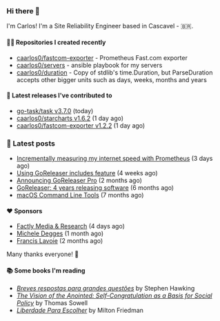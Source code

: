 ### Hi there 👋

I'm Carlos! I'm a Site Reliability Engineer based in Cascavel - 🇧🇷.

#### 👨‍💻 Repositories I created recently
- [caarlos0/fastcom-exporter](https://github.com/caarlos0/fastcom-exporter) - Prometheus Fast.com exporter
- [caarlos0/servers](https://github.com/caarlos0/servers) - ansible playbook for my servers
- [caarlos0/duration](https://github.com/caarlos0/duration) - Copy of stdlib&#39;s time.Duration, but ParseDuration accepts other bigger units such as days, weeks, months and years

#### 🚀 Latest releases I've contributed to


- [go-task/task v3.7.0](https://github.com/go-task/task/releases/tag/v3.7.0) (today)
- [caarlos0/starcharts v1.6.2](https://github.com/caarlos0/starcharts/releases/tag/v1.6.2) (1 day ago)
- [caarlos0/fastcom-exporter v1.2.2](https://github.com/caarlos0/fastcom-exporter/releases/tag/v1.2.2) (1 day ago)

### 📄 Latest posts
- [Incrementally measuring my internet speed with Prometheus](https://carlosbecker.com/posts/speedtest-prometheus/) (3 days ago)
- [Using GoReleaser includes feature](https://carlosbecker.com/posts/goreleaser-includes/) (4 weeks ago)
- [Announcing GoReleaser Pro](https://carlosbecker.com/posts/goreleaser-pro/) (2 months ago)
- [GoReleaser: 4 years releasing software](https://carlosbecker.com/posts/goreleaser-4-years/) (6 months ago)
- [macOS Command Line Tools](https://carlosbecker.com/posts/xcode-select/) (7 months ago)

#### ❤️ Sponsors
- [Factly Media &amp; Research](https://github.com/factly) (4 days ago)
- [Michele Degges](https://github.com/mdeggies) (1 month ago)
- [Francis Lavoie](https://github.com/francislavoie) (2 months ago)

Many thanks everyone! 🙏

#### 📚 Some books I'm reading
- _[Breves respostas para grandes questões](https://www.goodreads.com/book/show/42396389-breves-respostas-para-grandes-quest-es)_ by Stephen Hawking
- _[The Vision of the Anointed: Self-Congratulation as a Basis for Social Policy](https://www.goodreads.com/book/show/3044.The_Vision_of_the_Anointed)_ by Thomas Sowell
- _[Liberdade Para Escolher](https://www.goodreads.com/book/show/17238591-liberdade-para-escolher)_ by Milton Friedman
